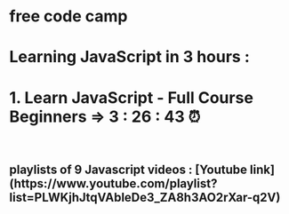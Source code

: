 # free code camp

<h1> Learning JavaScript in 3 hours : </h1>

# 1. Learn JavaScript - Full Course Beginners => 3 : 26 : 43 ⏰

</br>

<h2> playlists of 9 Javascript videos :
[Youtube link](https://www.youtube.com/playlist?list=PLWKjhJtqVAbleDe3_ZA8h3AO2rXar-q2V)
</h2>
